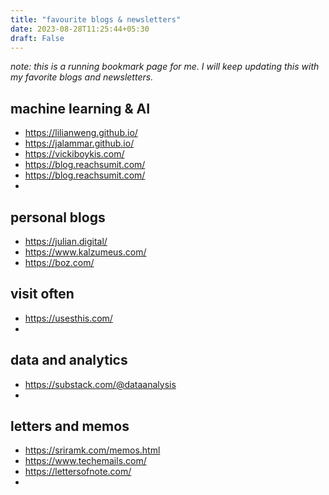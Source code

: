 ```yaml
---
title: "favourite blogs & newsletters"
date: 2023-08-28T11:25:44+05:30
draft: False
---
```


*note: this is a running bookmark page for me. I will keep updating this with my favorite blogs and newsletters.*


## machine learning & AI
- https://lilianweng.github.io/
- https://jalammar.github.io/
- https://vickiboykis.com/
- https://blog.reachsumit.com/
- https://blog.reachsumit.com/
- 

## personal blogs
- https://julian.digital/
- https://www.kalzumeus.com/
- https://boz.com/


## visit often
- https://usesthis.com/
- 

## data and analytics
- https://substack.com/@dataanalysis
- 

## letters and memos
- https://sriramk.com/memos.html
- https://www.techemails.com/
- https://lettersofnote.com/
- 